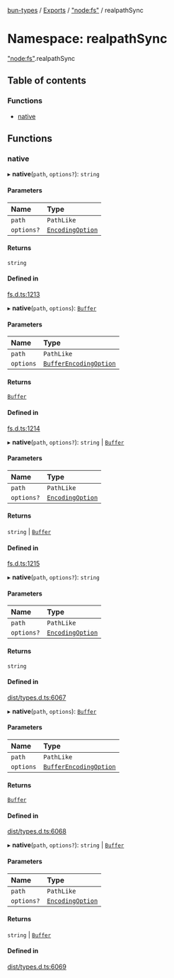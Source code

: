[bun-types](https://github.com/oven-sh/bun-types/blob/master/api-docs/README.md) / [Exports](https://github.com/oven-sh/bun-types/blob/master/api-docs/modules.md) / ["node:fs"](https://github.com/oven-sh/bun-types/blob/master/api-docs/modules/node_fs_.md) / realpathSync

# Namespace: realpathSync

["node:fs"](https://github.com/oven-sh/bun-types/blob/master/api-docs/modules/node_fs_.md).realpathSync

## Table of contents

### Functions

- [native](https://github.com/oven-sh/bun-types/blob/master/api-docs/modules/node_fs_.realpathSync.md#native)

## Functions

### native

▸ **native**(`path`, `options?`): `string`

#### Parameters

| Name | Type |
| :------ | :------ |
| `path` | `PathLike` |
| `options?` | [`EncodingOption`](https://github.com/oven-sh/bun-types/blob/master/api-docs/modules/fs_.md#encodingoption) |

#### Returns

`string`

#### Defined in

[fs.d.ts:1213](https://github.com/valgaze/bun-types/blob/6f8dbf8/fs.d.ts#L1213)

▸ **native**(`path`, `options`): [`Buffer`](https://github.com/oven-sh/bun-types/blob/master/api-docs/modules/buffer_.md#buffer)

#### Parameters

| Name | Type |
| :------ | :------ |
| `path` | `PathLike` |
| `options` | [`BufferEncodingOption`](https://github.com/oven-sh/bun-types/blob/master/api-docs/interfaces/BufferEncodingOption.md) |

#### Returns

[`Buffer`](https://github.com/oven-sh/bun-types/blob/master/api-docs/modules/buffer_.md#buffer)

#### Defined in

[fs.d.ts:1214](https://github.com/valgaze/bun-types/blob/6f8dbf8/fs.d.ts#L1214)

▸ **native**(`path`, `options?`): `string` \| [`Buffer`](https://github.com/oven-sh/bun-types/blob/master/api-docs/modules/buffer_.md#buffer)

#### Parameters

| Name | Type |
| :------ | :------ |
| `path` | `PathLike` |
| `options?` | [`EncodingOption`](https://github.com/oven-sh/bun-types/blob/master/api-docs/modules/fs_.md#encodingoption) |

#### Returns

`string` \| [`Buffer`](https://github.com/oven-sh/bun-types/blob/master/api-docs/modules/buffer_.md#buffer)

#### Defined in

[fs.d.ts:1215](https://github.com/valgaze/bun-types/blob/6f8dbf8/fs.d.ts#L1215)

▸ **native**(`path`, `options?`): `string`

#### Parameters

| Name | Type |
| :------ | :------ |
| `path` | `PathLike` |
| `options?` | [`EncodingOption`](https://github.com/oven-sh/bun-types/blob/master/api-docs/modules/fs_.md#encodingoption) |

#### Returns

`string`

#### Defined in

[dist/types.d.ts:6067](https://github.com/valgaze/bun-types/blob/6f8dbf8/dist/types.d.ts#L6067)

▸ **native**(`path`, `options`): [`Buffer`](https://github.com/oven-sh/bun-types/blob/master/api-docs/modules/buffer_.md#buffer)

#### Parameters

| Name | Type |
| :------ | :------ |
| `path` | `PathLike` |
| `options` | [`BufferEncodingOption`](https://github.com/oven-sh/bun-types/blob/master/api-docs/interfaces/BufferEncodingOption.md) |

#### Returns

[`Buffer`](https://github.com/oven-sh/bun-types/blob/master/api-docs/modules/buffer_.md#buffer)

#### Defined in

[dist/types.d.ts:6068](https://github.com/valgaze/bun-types/blob/6f8dbf8/dist/types.d.ts#L6068)

▸ **native**(`path`, `options?`): `string` \| [`Buffer`](https://github.com/oven-sh/bun-types/blob/master/api-docs/modules/buffer_.md#buffer)

#### Parameters

| Name | Type |
| :------ | :------ |
| `path` | `PathLike` |
| `options?` | [`EncodingOption`](https://github.com/oven-sh/bun-types/blob/master/api-docs/modules/fs_.md#encodingoption) |

#### Returns

`string` \| [`Buffer`](https://github.com/oven-sh/bun-types/blob/master/api-docs/modules/buffer_.md#buffer)

#### Defined in

[dist/types.d.ts:6069](https://github.com/valgaze/bun-types/blob/6f8dbf8/dist/types.d.ts#L6069)
